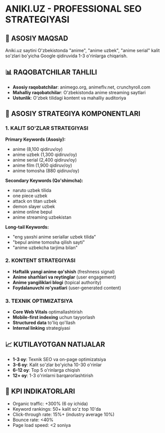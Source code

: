 # ANIKI.UZ - PROFESSIONAL SEO STRATEGIYASI

## 🎯 ASOSIY MAQSAD
Aniki.uz saytini O'zbekistonda "anime", "anime uzbek", "anime serial" kalit so'zlari bo'yicha Google qidiruvida 1-3 o'rinlarga chiqarish.

## 📊 RAQOBATCHILAR TAHLILI
- **Asosiy raqobatchilar**: animego.org, animeflv.net, crunchyroll.com
- **Mahalliy raqobatchilar**: O'zbekistonda anime streaming saytlari
- **Ustunlik**: O'zbek tilidagi kontent va mahalliy auditoriya

## 🔑 ASOSIY STRATEGIYA KOMPONENTLARI

### 1. KALIT SO'ZLAR STRATEGIYASI
**Primary Keywords (Asosiy):**
- anime (8,100 qidiruv/oy)
- anime uzbek (1,300 qidiruv/oy)
- anime serial (2,400 qidiruv/oy)
- anime film (1,900 qidiruv/oy)
- anime tomosha (880 qidiruv/oy)

**Secondary Keywords (Qo'shimcha):**
- naruto uzbek tilida
- one piece uzbek
- attack on titan uzbek
- demon slayer uzbek
- anime online bepul
- anime streaming uzbekistan

**Long-tail Keywords:**
- "eng yaxshi anime seriallar uzbek tilida"
- "bepul anime tomosha qilish sayti"
- "anime uzbekcha tarjima bilan"

### 2. KONTENT STRATEGIYASI
- **Haftalik yangi anime qo'shish** (freshness signal)
- **Anime sharhlari va reytinglar** (user engagement)
- **Anime yangiliklari blogi** (topical authority)
- **Foydalanuvchi ro'yxatlari** (user-generated content)

### 3. TEXNIK OPTIMIZATSIYA
- **Core Web Vitals** optimallashtirish
- **Mobile-first indexing** uchun tayyorlash
- **Structured data** to'liq qo'llash
- **Internal linking** strategiyasi

## 📈 KUTILAYOTGAN NATIJALAR
- **1-3 oy**: Texnik SEO va on-page optimizatsiya
- **3-6 oy**: Kalit so'zlar bo'yicha 10-30 o'rinlar
- **6-12 oy**: Top 5 o'rinlarga chiqish
- **12+ oy**: 1-3 o'rinlarni barqarorlashtirish

## 🎯 KPI INDIKATORLARI
- Organic traffic: +300% (6 oy ichida)
- Keyword rankings: 50+ kalit so'z top 10'da
- Click-through rate: 15%+ (industry average 10%)
- Bounce rate: <40%
- Page load speed: <2 soniya